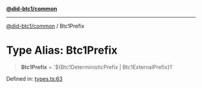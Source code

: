 [**@did-btc1/common**](../README.md)

***

[@did-btc1/common](../globals.md) / Btc1Prefix

# Type Alias: Btc1Prefix

> **Btc1Prefix** = \`$\{Btc1DeterministicPrefix \| Btc1ExternalPrefix\}1\`

Defined in: [types.ts:63](https://github.com/dcdpr/did-btc1-js/blob/4ab6f9915d95beed9bc633644c9db1539395f512/packages/common/src/types.ts#L63)

